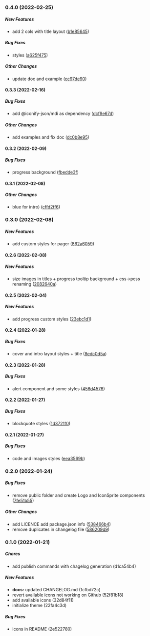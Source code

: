 ### 0.4.0 (2022-02-25)

##### New Features

*  add 2 cols with title layout ([b1e85645](https://github.com/Smile-SA/slidev-theme-smile/commit/b1e8564543afdad0c0a9d0c9577cbf22be6e299c))

##### Bug Fixes

*  styles ([a625f475](https://github.com/Smile-SA/slidev-theme-smile/commit/a625f47542689596ffc59aa9be9c3a39149e7050))

##### Other Changes

*  update doc and example ([cc97de90](https://github.com/Smile-SA/slidev-theme-smile/commit/cc97de909bcdd515c30bb3ca5493ec487afdfdda))

#### 0.3.3 (2022-02-16)

##### Bug Fixes

*  add @iconify-json/mdi as dependency ([dcf9e67d](https://github.com/Smile-SA/slidev-theme-smile/commit/dcf9e67d47ac518ff832f3245c3c261ea5460654))

##### Other Changes

*  add examples and fix doc ([dc0b8e95](https://github.com/Smile-SA/slidev-theme-smile/commit/dc0b8e95687117e21dc8913bb03eee67b5834e7a))

#### 0.3.2 (2022-02-09)

##### Bug Fixes

*  progress background ([fbedde3f](https://github.com/Smile-SA/slidev-theme-smile/commit/fbedde3ff6e05b6cb736091f2b4df650c1283e2f))

#### 0.3.1 (2022-02-08)

##### Other Changes

*  blue for intro) ([cffd2ff6](https://github.com/Smile-SA/slidev-theme-smile/commit/cffd2ff6fb2852541d61097389850e108d5b1106))

### 0.3.0 (2022-02-08)

##### New Features

*  add custom styles for pager ([862a6059](https://github.com/Smile-SA/slidev-theme-smile/commit/862a6059c1d1558dbd56bf8c5a6331b25e2714e6))

#### 0.2.6 (2022-02-08)

##### New Features

*  size images in titles + progress tooltip background + css->pcss renaming ([2082640a](https://github.com/Smile-SA/slidev-theme-smile/commit/2082640a3da15670bdc1c24167e3de4e75f1b233))

#### 0.2.5 (2022-02-04)

##### New Features

*  add progress custom styles ([23ebc1d1](https://github.com/Smile-SA/slidev-theme-smile/commit/23ebc1d133af1f66d66c4dc29d698c85200ef5b4))

#### 0.2.4 (2022-01-28)

##### Bug Fixes

*  cover and intro layout styles + title ([8edc0d5a](https://github.com/Smile-SA/slidev-theme-smile/commit/8edc0d5a824c37424ba28dc444f38f2db02292d6))

#### 0.2.3 (2022-01-28)

##### Bug Fixes

*  alert component and some styles ([456d4576](https://github.com/Smile-SA/slidev-theme-smile/commit/456d4576e557ea9491e9e8e49cab9478064ce7ad))

#### 0.2.2 (2022-01-27)

##### Bug Fixes

*  blockquote styles ([1d3721f0](https://github.com/Smile-SA/slidev-theme-smile/commit/1d3721f01f82b243adaaf35e1ac072a31916fad1))

#### 0.2.1 (2022-01-27)

##### Bug Fixes

*  code and images styles ([eea3569b](https://github.com/Smile-SA/slidev-theme-smile/commit/eea3569b205ba05490597794fae6cd45c4971676))

### 0.2.0 (2022-01-24)

##### Bug Fixes

*  remove public folder and create Logo and IconSprite components ([7fe51b55](https://github.com/Smile-SA/slidev-theme-smile/commit/7fe51b555bd794492819c94142c2e1eaad4be0ac))

##### Other Changes

*  add LICENCE add package.json info ([538466b4](https://github.com/Smile-SA/slidev-theme-smile/commit/538466b4d39c9679f3298640b8d2315ec27b4750))
*  remove duplicates in changelog file ([586209d9](https://github.com/Smile-SA/slidev-theme-smile/commit/586209d90c244cf1390fb6e78c09b5ce3a98a258))

### 0.1.0 (2022-01-21)

##### Chores

*  add publish commands with chagelog generation (d1ca54b4)

##### New Features

* **docs:**  updated CHANGELOG.md (1cfbd72c)
*  revert available icons not working on Github (52f81b18)
*  add available icons (32d84f11)
*  initialize theme (22fa4c3d)

##### Bug Fixes

*  icons in README (2e522780)
